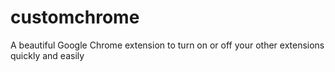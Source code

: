 # customchrome
A beautiful Google Chrome extension to turn on or off your other extensions quickly and easily


